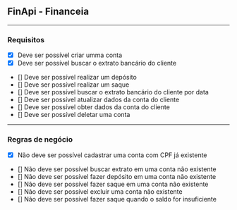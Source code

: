 ## FinApi - Financeia

---

### Requisitos

-   [x] Deve ser possível criar umma conta
-   [x] Deve ser possível buscar o extrato bancário do cliente
-   [] Deve ser possível realizar um depósito
-   [] Deve ser possível realizar um saque
-   [] Deve ser possível buscar o extrato bancário do cliente por data
-   [] Deve ser possível atualizar dados da conta do cliente
-   [] Deve ser possível obter dados da conta do cliente
-   [] Deve ser possível deletar uma conta

---

### Regras de negócio

-   [x] Não deve ser possível cadastrar uma conta com CPF já existente
-   [] Não deve ser possível buscar extrato em uma conta não existente
-   [] Não deve ser possível fazer depósito em uma conta não existente
-   [] Não deve ser possível fazer saque em uma conta não existente
-   [] Não deve ser possível excluir uma conta não existente
-   [] Não deve ser possível fazer saque quando o saldo for insuficiente
